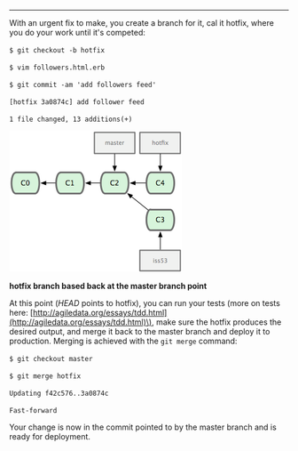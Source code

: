 
---



With an urgent fix to make, you create a branch for it, cal it hotfix, where you do your work until it's competed:

`$ git checkout -b hotfix`

`$ vim followers.html.erb`

`$ git commit -am 'add followers feed'`

`[hotfix 3a0874c] add follower feed`

`1 file changed, 13 additions(+)`

![](/assets/fix.png)

**hotfix branch based back at the master branch point**

At this point \(_HEAD_ points to hotfix\), you can run your tests \(more on tests here: [http://agiledata.org/essays/tdd.html](http://agiledata.org/essays/tdd.html)\), make sure the hotfix produces the desired output, and merge it back to the master branch and deploy it to production. Merging is achieved with the `git merge` command:

`$ git checkout master`

`$ git merge hotfix`

`Updating f42c576..3a0874c`

`Fast-forward`

Your change is now in the commit pointed to by the master branch and is ready for deployment.

